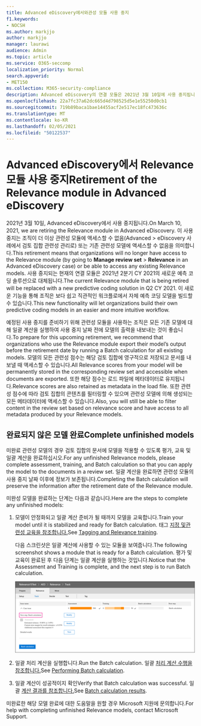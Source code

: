 ```yaml
---
title: Advanced eDiscovery에서와관성 모듈 사용 중지
f1.keywords:
- NOCSH
ms.author: markjjo
author: markjjo
manager: laurawi
audience: Admin
ms.topic: article
ms.service: O365-seccomp
localization_priority: Normal
search.appverid:
- MET150
ms.collection: M365-security-compliance
description: Advanced eDiscovery의 연결 모듈은 2021년 3월 10일에 사용 중지됩니다. 이 문서에서는 관련성 사용이 중지되기 전에 할 일에 대해 설명합니다. 특히 모델의 메타데이터를 유지할 수 있도록 일괄 계산을 실행하여 미완료 모델을 완료합니다.
ms.openlocfilehash: 22a7fc37a62dc665d4d798525d5e1e55250d0cb1
ms.sourcegitcommit: 719b89baca1bae14455acf2e517ec18fc473636c
ms.translationtype: MT
ms.contentlocale: ko-KR
ms.lasthandoff: 02/05/2021
ms.locfileid: "50122537"
---
```

# <a name="retirement-of-the-relevance-module-in-advanced-ediscovery"></a><span data-ttu-id="2951d-105">Advanced eDiscovery에서 Relevance 모듈 사용 중지</span><span class="sxs-lookup"><span data-stu-id="2951d-105">Retirement of the Relevance module in Advanced eDiscovery</span></span>

<span data-ttu-id="2951d-106">2021년 3월 10일, Advanced eDiscovery에서 사용 중지됩니다.</span><span class="sxs-lookup"><span data-stu-id="2951d-106">On March 10, 2021, we are retiring the Relevance module in Advanced eDiscovery.</span></span> <span data-ttu-id="2951d-107">이 사용 중지는 조직이 더 이상 관련성 모듈에 액세스할 수 없음(Advanced  >   eDiscovery 사례에서 검토 집합 관련성 관리로) 또는 기존 관련성 모델에 액세스할 수 없음을 의미합니다.</span><span class="sxs-lookup"><span data-stu-id="2951d-107">This retirement means that organizations will no longer have access to the Relevance module (by going to **Manage review set** > **Relevance** in an Advanced eDiscovery case) or be able to access any existing Relevance models.</span></span> <span data-ttu-id="2951d-108">사용 중지되는 현재의 연결 모듈은 2021년 2분기 CY 2021의 새로운 예측 코딩 솔루션으로 대체됩니다.</span><span class="sxs-lookup"><span data-stu-id="2951d-108">The current Relevance module that is being retired will be replaced with a new predictive coding solution in Q2 CY 2021.</span></span> <span data-ttu-id="2951d-109">이 새로운 기능을 통해 조직은 보다 쉽고 직관적인 워크플로에서 자체 예측 코딩 모델을 빌드할 수 있습니다.</span><span class="sxs-lookup"><span data-stu-id="2951d-109">This new functionality will let organizations build their own predictive coding models in an easier and more intuitive workflow.</span></span>

<span data-ttu-id="2951d-110">예정된 사용 중지를 준비하기 위해 관련성 모듈을 사용하는 조직은 모든 기존 모델에 대해 일괄 계산을 실행하여 사용 중지 날짜 전에 모델의 출력을 내보내는 것이 좋습니다.</span><span class="sxs-lookup"><span data-stu-id="2951d-110">To prepare for this upcoming retirement, we recommend that organizations who use the Relevance module export their model’s output before the retirement date by running a Batch calculation for all existing models.</span></span> <span data-ttu-id="2951d-111">모델의 모든 관련성 점수는 해당 검토 집합에 영구적으로 저장되고 문서를 내보낼 때 액세스할 수 있습니다.</span><span class="sxs-lookup"><span data-stu-id="2951d-111">All Relevance scores from your model will be permanently stored in the corresponding review set and accessible when documents are exported.</span></span> <span data-ttu-id="2951d-112">또한 해당 점수는 로드 파일에 메타데이터로 유지됩니다.</span><span class="sxs-lookup"><span data-stu-id="2951d-112">Relevance scores are also retained as metadata in the load file.</span></span> <span data-ttu-id="2951d-113">또한 관련성 점수에 따라 검토 집합의 콘텐츠를 필터링할 수 있으며 관련성 모델에 의해 생성되는 모든 메타데이터에 액세스할 수 있습니다.</span><span class="sxs-lookup"><span data-stu-id="2951d-113">Also, you will still be able to filter content in the review set based on relevance score and have access to all metadata produced by your Relevance models.</span></span>

## <a name="complete-unfinished-models"></a><span data-ttu-id="2951d-114">완료되지 않은 모델 완료</span><span class="sxs-lookup"><span data-stu-id="2951d-114">Complete unfinished models</span></span>

<span data-ttu-id="2951d-115">미완료 관련성 모델의 경우 검토 집합의 문서에 모델을 적용할 수 있도록 평가, 교육 및 일괄 계산을 완료하십시오.</span><span class="sxs-lookup"><span data-stu-id="2951d-115">For any unfinished Relevance models, please complete assessment, training, and Batch calculation so that you can apply the model to the documents in a review set.</span></span> <span data-ttu-id="2951d-116">일괄 계산을 완료하면 관련성 모듈의 사용 중지 날짜 이후에 정보가 보존됩니다.</span><span class="sxs-lookup"><span data-stu-id="2951d-116">Completing the Batch calculation will preserve the information after the retirement date of the Relevance module.</span></span>

<span data-ttu-id="2951d-117">미완성 모델을 완료하는 단계는 다음과 같습니다.</span><span class="sxs-lookup"><span data-stu-id="2951d-117">Here are the steps to complete any unfinished models:</span></span>

1. <span data-ttu-id="2951d-118">모델이 안정화되고 일괄 계산 준비가 될 때까지 모델을 교육합니다.</span><span class="sxs-lookup"><span data-stu-id="2951d-118">Train your model until it is stabilized and ready for Batch calculation.</span></span> <span data-ttu-id="2951d-119">태그 [지정 및관련성 교육을 참조합니다.](tagging-and-relevance-training-in-advanced-ediscovery.md)</span><span class="sxs-lookup"><span data-stu-id="2951d-119">See [Tagging and Relevance training](tagging-and-relevance-training-in-advanced-ediscovery.md).</span></span>

   <span data-ttu-id="2951d-120">다음 스크린샷은 일괄 계산에 사용할 수 있는 모듈을 보여줍니다.</span><span class="sxs-lookup"><span data-stu-id="2951d-120">The following screenshot shows a module that is ready for a Batch calculation.</span></span> <span data-ttu-id="2951d-121">평가 및 교육이 완료된 후 다음 단계는 일괄 계산을 실행하는 것입니다.</span><span class="sxs-lookup"><span data-stu-id="2951d-121">Notice that the Assessment and Training is complete, and the next step is to run Batch calculation.</span></span>

   ![일괄 계산 준비가 완료된 모델의 스크린샷](../media/ReadyForBatchCalculation.png)

2. <span data-ttu-id="2951d-123">일괄 처리 계산을 실행합니다.</span><span class="sxs-lookup"><span data-stu-id="2951d-123">Run the Batch calculation.</span></span> <span data-ttu-id="2951d-124">일괄 [처리 계산 수행을 참조합니다.](track-relevance-analysis-in-advanced-ediscovery.md#performing-batch-calculation)</span><span class="sxs-lookup"><span data-stu-id="2951d-124">See [Performing Batch calculation](track-relevance-analysis-in-advanced-ediscovery.md#performing-batch-calculation).</span></span>

3. <span data-ttu-id="2951d-125">일괄 계산이 성공적이지 확인</span><span class="sxs-lookup"><span data-stu-id="2951d-125">Verify that Batch calculation was successful.</span></span> <span data-ttu-id="2951d-126">일괄 [계산 결과를 참조합니다.](track-relevance-analysis-in-advanced-ediscovery.md#batch-calculation-results)</span><span class="sxs-lookup"><span data-stu-id="2951d-126">See [Batch calculation results](track-relevance-analysis-in-advanced-ediscovery.md#batch-calculation-results).</span></span>

<span data-ttu-id="2951d-127">미완료한 해당 모델 완료에 대한 도움말을 원할 경우 Microsoft 지원에 문의합니다.</span><span class="sxs-lookup"><span data-stu-id="2951d-127">For help with completing unfinished Relevance models, contact Microsoft Support.</span></span>
